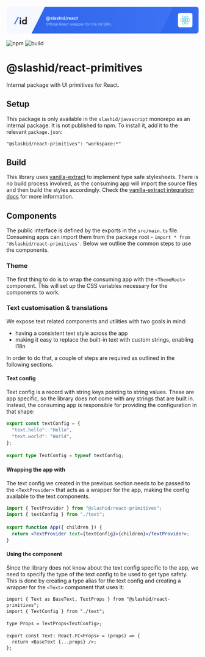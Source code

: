 ![SlashID React SDK](https://raw.githubusercontent.com/slashid/javascript/main/packages/react/slashid_react_banner.png)

![npm](https://img.shields.io/npm/v/@slashid/react)
![build](https://github.com/slashid/javascript/actions/workflows/ci.yml/badge.svg)

# @slashid/react-primitives

Internal package with UI primitives for React.

## Setup

This package is only available in the `slashid/javascript` monorepo as an internal package. It is not published to npm.
To install it, add it to the relevant `package.json`:

```
"@slashid/react-primitives": "workspace:*"
```

## Build

This library uses [vanilla-extract](https://vanilla-extract.style/) to implement type safe stylesheets. There is no build process involved, as the consuming app will import the source files and then build the styles accordingly. Check the [vanilla-extract integration docs](https://vanilla-extract.style/documentation/integrations/vite/) for more information.

## Components

The public interface is defined by the exports in the `src/main.ts` file. Consuming apps can import them from the package root - `import * from '@slashid/react-primitives'`.
Below we outline the common steps to use the components.

### Theme

The first thing to do is to wrap the consuming app with the `<ThemeRoot>` component. This will set up the CSS variables necessary for the components to work.

### Text customisation & translations

We expose text related components and utilities with two goals in mind:

- having a consistent text style across the app
- making it easy to replace the built-in text with custom strings, enabling i18n

In order to do that, a couple of steps are required as outlined in the following sections.

#### Text config

Text config is a record with string keys pointing to string values. These are app specific, so the library does not come with any strings that are built in. Instead, the consuming app is responsible for providing the configuration in that shape:

```ts
export const textConfig = {
  "text.hello": "Hello",
  "text.world": "World",
};

export type TextConfig = typeof textConfig;
```

#### Wrapping the app with <TextProvider>

The text config we created in the previous section needs to be passed to the `<TextProvider>` that acts as a wrapper for the app, making the config available to the text components.

```jsx
import { TextProvider } from "@slashid/react-primitives";
import { textConfig } from "./text";

export function App({ children }) {
  return <TextProvider text={textConfig}>{children}</TextProvider>;
}
```

#### Using the <Text> component

Since the library does not know about the text config specific to the app, we need to specify the type of the text config to be used to get type safety. This is done by creating a type alias for the text config and creating a wrapper for the `<Text>` component that uses it:

```tsx
import { Text as BaseText, TextProps } from "@slashid/react-primitives";
import { TextConfig } from "./text";

type Props = TextProps<TextConfig>;

export const Text: React.FC<Props> = (props) => {
  return <BaseText {...props} />;
};
```
